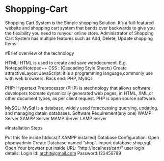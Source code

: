 # Shopping-Cart
Shopping Cart System is the Simple shopping Solution. It’s a full-featured website and shopping cart system that bends over backwards to give you the flexibility you need to runyour online store.
Administrator of Shopping Cart System has multiple features such as Add, Delete, Update shopping Items.

#Brief overview of the technology

HTML: HTML is used to create and save webdocument. E.g. Notepad/Notepad++
CSS : (Cascading Style Sheets) Create attractiveLayout
JavaScript: it is a programming language,commonly use with web browsers.
Back end: PHP, MySQL

PHP: Hypertext Preprocessor (PHP) is atechnology that allows software developers tocreate
dynamically generated web pages, in HTML, XML,or other document types, as per client request.
PHP is open source software.

MySQL: MySql is a database, widely used foraccessing querying, updating, and managing datain databases.
Software Requirement(any one)
WAMP Server
XAMPP Server
MAMP Server
LAMP Server

#Installation Steps

Put this file inside htdocs(if XAMPP installed)
Database Configuration:
Open phpmyadmin
Create Database named “shop”.
Import database shop.sql.
Open Your browser put inside URL:
“http://localhost/cart/”
user login details:
Login Id: archit@gmail.com
Password:123456789
